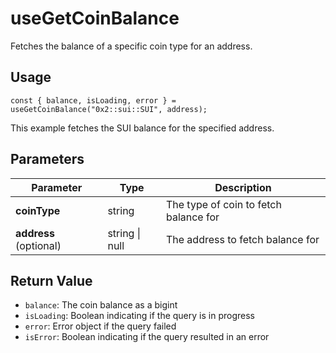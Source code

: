 # useGetCoinBalance

Fetches the balance of a specific coin type for an address.

## Usage
```tsx
const { balance, isLoading, error } = useGetCoinBalance("0x2::sui::SUI", address);
```

This example fetches the SUI balance for the specified address.

## Parameters
| Parameter | Type | Description |
|-----------|------|-------------|
| **coinType** | string | The type of coin to fetch balance for |
| **address** (optional) | string \| null | The address to fetch balance for |

## Return Value
* `balance`: The coin balance as a bigint
* `isLoading`: Boolean indicating if the query is in progress
* `error`: Error object if the query failed
* `isError`: Boolean indicating if the query resulted in an error